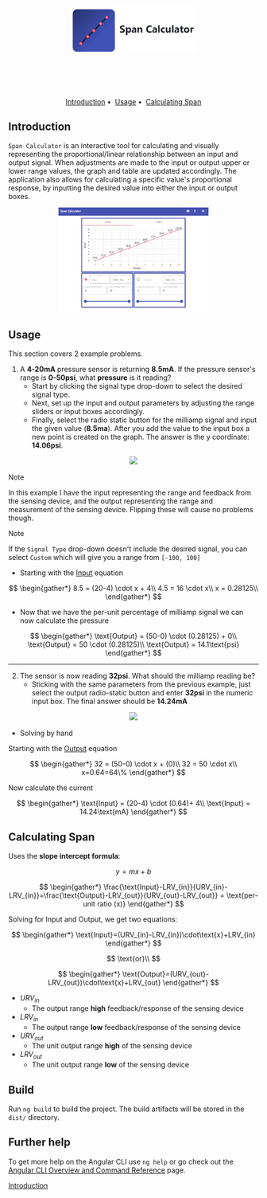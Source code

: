 <h1>
  <p align="center">
    <picture align="center">
      <source srcset="./images/headerD.png" media="(prefers-color-scheme: dark)"/>
      <img class="dashboard" src="./images/header.png" width=50%/>
    </picture>
  </p>
  <br>
</h1>

<div align="center">
 <a href="#introduction-">Introduction</a>&nbsp;&bull;&nbsp;
 <a href="#usage-">Usage</a>&nbsp;&bull;&nbsp;
 <a href="#calculating-span-">Calculating Span</a>
</div>

## Introduction <a name="Introduction"></a>

`Span Calculator` is an interactive tool for calculating and visually representing the proportional/linear relationship between an input and output signal. When adjustments are made to the input or output upper or lower range values, the graph and table are updated accordingly. The application also allows for calculating a specific value's proportional response, by inputting the desired value into either the input or output boxes.

<p align="center"> <a name="Introduction"></a>
  <picture>
    <source srcset="./images/applicationD.png" media="(prefers-color-scheme: dark)" width=60%/>
    <img class="dashboard" src="./images/application.png" width=60%/>
  </picture>
</p>

## Usage <a name="Usage"></a>

This section covers 2 example problems.  

1. A **4-20mA** pressure sensor is returning **8.5mA**. If the pressure sensor's range is **0-50psi**, what **pressure** is it reading?
    - Start by clicking the signal type drop-down to select the desired signal type. 
    - Next, set up the input and output parameters by adjusting the range sliders or input boxes accordingly. 
    - Finally, select the radio static button for the milliamp signal and input the given value (**8.5ma**). After you add the value to the input box a new point is created on the graph. The answer is the y coordinate: **14.06psi**.

<p align="center">
  <picture align="center">
    <source srcset="./images/examples/ex1d.gif" media="(prefers-color-scheme: dark)" width=60%/>
    <img class="dashboard" src="./images/examples/ex1.gif" width=60%/>
  </picture>
</p>

> [!NOTE]
> In this example I have the input representing the range and feedback from the sensing device, and the output representing the range and measurement of the sensing device. Flipping these will cause no problems though.

> [!NOTE]
> If the `Signal Type` drop-down doesn't include the desired signal, you can select `Custom` which will give you a range from `[-100, 100]`

- Starting with the <a href="#input">Input</a> equation

$$
\begin{gather*}
8.5 = (20-4) \cdot x + 4\\
4.5 = 16 \cdot x\\
x = 0.28125\\
\end{gather*}
$$

- Now that we have the per-unit percentage of milliamp signal we can now calculate the pressure

$$
\begin{gather*}
\text{Output} = (50-0) \cdot (0.28125) + 0\\
\text{Output} = 50 \cdot (0.28125)\\
\text{Output} = 14.1\text{psi} 
\end{gather*}
$$

***

2. The sensor is now reading **32psi**. What should the milliamp reading be?
    - Sticking with the same parameters from the previous example, just select the output radio-static button and enter **32psi** in the numeric input box. The final answer should be **14.24mA**
  
<p align="center">
  <picture align=center>
    <source srcset="./images/examples/ex2d.gif" media="(prefers-color-scheme: dark)" width=60%>
    <img src="./images/examples/ex2.gif" width=60%/>
  </picture>
</p>

- Solving by hand

Starting with the <a href="#output">Output</a> equation

$$
\begin{gather*}
32 = (50-0) \cdot x + (0)\\
32 = 50 \cdot x\\
x=0.64=64\%
\end{gather*}
$$

Now calculate the current

$$
\begin{gather*}
\text{Input} = (20-4) \cdot (0.64)+ 4\\
\text{Input} = 14.24\text{mA}
\end{gather*}
$$

## Calculating Span <a name="Calculating Span"></a>

Uses the **slope intercept formula**:

$$y=mx + b$$

$$
\begin{gather*}
\frac{\text{Input}-LRV_{in}}{URV_{in}-LRV_{in}}=\frac{\text{Output}-LRV_{out}}{URV_{out}-LRV_{out}} = \text{per-unit ratio (x)}
\end{gather*}
$$

Solving for $\text{Input}$ and $\text{Output}$, we get two equations:

<a name="input"></a>

$$
\begin{gather*}
\text{Input}=(URV_{in}-LRV_{in})\cdot\text{x}+LRV_{in}
\end{gather*}
$$

$$
\text{or}\\
$$

<a name="output"></a>

$$
\begin{gather*}
\text{Output}=(URV_{out}-LRV_{out})\cdot\text{x}+LRV_{out}
\end{gather*}
$$

- $URV_{in}$
  - The output range **high** feedback/response of the sensing device
- $LRV_{in}$
  - The output range **low** feedback/response of the sensing device
- $URV_{out}$
  - The unit output range **high** of the sensing device
- $LRV_{out}$
  - The unit output range **low** of the sensing device


## Build

Run `ng build` to build the project. The build artifacts will be stored in the `dist/` directory.



## Further help

To get more help on the Angular CLI use `ng help` or go check out the [Angular CLI Overview and Command Reference](https://angular.io/cli) page.


[Introduction](#Introduction)
